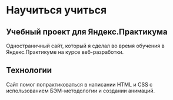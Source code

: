 # Научиться учиться
## Учебный проект для Яндекс.Практикума
Одностраничный сайт, который я сделал во время обучения в Яндекс.Практикуме на курсе веб-разработки.

## Технологии
Сайт помог попрактиковаться в написании HTML и CSS с использованием БЭМ-методологии и создании анимаций.
